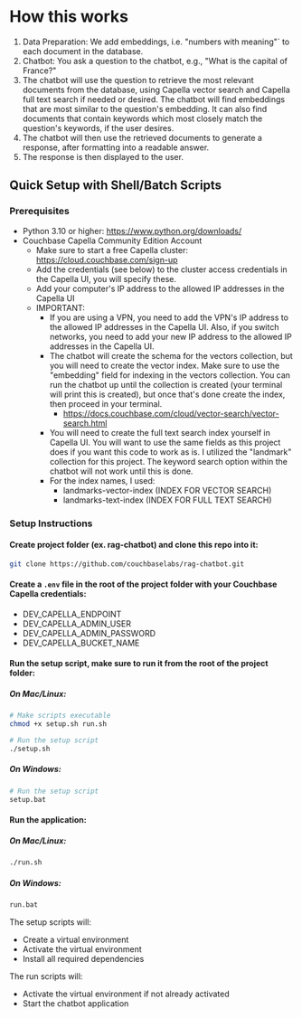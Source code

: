 # How this works

1. Data Preparation: We add embeddings, i.e. "numbers with meaning"` to each document in the database.
2. Chatbot: You ask a question to the chatbot, e.g., "What is the capital of France?"
3. The chatbot will use the question to retrieve the most relevant documents from the database, using Capella vector search and Capella full text search if needed or desired. The chatbot will find embeddings that are most similar to the question's embedding. It can also find documents that contain keywords which most closely match the question's keywords, if the user desires.
4. The chatbot will then use the retrieved documents to generate a response, after formatting into a readable answer.
5. The response is then displayed to the user.

## Quick Setup with Shell/Batch Scripts

### Prerequisites

- Python 3.10 or higher: https://www.python.org/downloads/
- Couchbase Capella Community Edition Account
  - Make sure to start a free Capella cluster: https://cloud.couchbase.com/sign-up
  - Add the credentials (see below) to the cluster access credentials in the Capella UI, you will specify these.
  - Add your computer's IP address to the allowed IP addresses in the Capella UI
  - IMPORTANT:
     - If you are using a VPN, you need to add the VPN's IP address to the allowed IP addresses in the Capella UI. Also, if you switch networks, 
       you need to add your new IP address to the allowed IP addresses in the Capella UI.
     - The chatbot will create the schema for the vectors collection, but you will need to
       create the vector index. Make sure to use the "embedding" field for indexing in the vectors collection. You can run the chatbot up until         the collection is created (your terminal will print this is created), but once that's done create the index, then proceed in your terminal.
        - https://docs.couchbase.com/cloud/vector-search/vector-search.html
     - You will need to create the full text search index yourself in Capella UI. You will want to use the same fields as this project does
       if you want this code to work as is. I utilized the "landmark" collection for this project. The keyword search option within the chatbot 
       will not work until this is done.
     - For the index names, I used:
        - landmarks-vector-index (INDEX FOR VECTOR SEARCH)
        - landmarks-text-index (INDEX FOR FULL TEXT SEARCH)

### Setup Instructions

#### Create project folder (ex. rag-chatbot) and clone this repo into it:

   ```bash
   git clone https://github.com/couchbaselabs/rag-chatbot.git
   ```

#### Create a `.env` file in the root of the project folder with your Couchbase Capella credentials:

   - DEV_CAPELLA_ENDPOINT
   - DEV_CAPELLA_ADMIN_USER
   - DEV_CAPELLA_ADMIN_PASSWORD
   - DEV_CAPELLA_BUCKET_NAME

#### Run the setup script, make sure to run it from the root of the project folder:

  ##### On Mac/Linux:

  ```bash
  # Make scripts executable
  chmod +x setup.sh run.sh
  
  # Run the setup script
  ./setup.sh
  ```

  ##### On Windows:
  
  ```bash
  # Run the setup script
  setup.bat
  ```

#### Run the application:

  ##### On Mac/Linux:
  
  ```bash
  ./run.sh
  ```
  
  ##### On Windows:
  
  ```bash
  run.bat
  ```

The setup scripts will:

  - Create a virtual environment
  - Activate the virtual environment
  - Install all required dependencies

The run scripts will:

  - Activate the virtual environment if not already activated
  - Start the chatbot application
